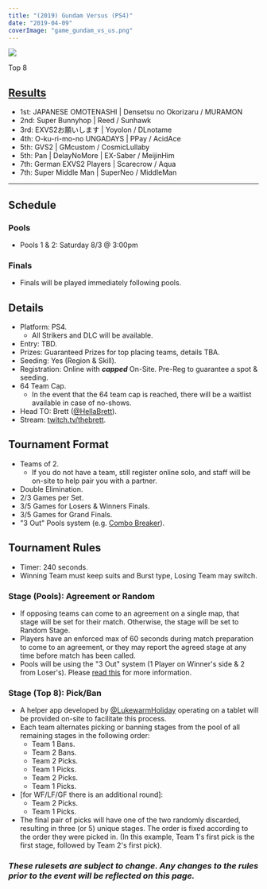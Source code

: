 ```yaml
---
title: "(2019) Gundam Versus (PS4)"
date: "2019-04-09"
coverImage: "game_gundam_vs_us.png"
---
```


![](https://i0.wp.com/animevo.moe/wordpress/wp-content/uploads/2019/10/gundam_top8.jpg?fit=840%2C473&ssl=1)

Top 8

## [Results](https://smash.gg/tournament/animevo-2019/events/gundam-versus-2v2-teams/overview			)

- 1st: JAPANESE OMOTENASHI | Densetsu no Okorizaru / MURAMON
- 2nd: Super Bunnyhop | Reed / Sunhawk
- 3rd: EXVS2お願いします | Yoyolon / DLnotame
- 4th: O-ku-ri-mo-no UNGADAYS | PPay / AcidAce
- 5th: GVS2 | GMcustom / CosmicLullaby
- 5th: Pan | DelayNoMore | EX-Saber / MeijinHim
- 7th: German EXVS2 Players | Scarecrow / Aqua
- 7th: Super Middle Man | SuperNeo / MiddleMan

* * *

## Schedule

### Pools

- Pools 1 & 2: Saturday 8/3 @ 3:00pm

### Finals

- Finals will be played immediately following pools.

## Details

- Platform: PS4.
    - All Strikers and DLC will be available.
- Entry: TBD.
- Prizes: Guaranteed Prizes for top placing teams, details TBA.
- Seeding: Yes (Region & Skill).
- Registration: Online with **_capped_** On-Site. Pre-Reg to guarantee a spot & seeding.
- 64 Team Cap.
    - In the event that the 64 team cap is reached, there will be a waitlist available in case of no-shows.
- Head TO: Brett ([@HellaBrett](https://twitter.com/HellaBrett)).
- Stream: [twitch.tv/thebrett](https://twitch.tv/thebrett).

## Tournament Format

- Teams of 2.
    - If you do not have a team, still register online solo, and staff will be on-site to help pair you with a partner.
- Double Elimination.
- 2/3 Games per Set.
- 3/5 Games for Losers & Winners Finals.
- 3/5 Games for Grand Finals.
- "3 Out" Pools system (e.g. [Combo Breaker](https://combobreaker.org/3-out-pools/)).

## Tournament Rules

- Timer: 240 seconds.
- Winning Team must keep suits and Burst type, Losing Team may switch.

### Stage (Pools): Agreement or Random

- If opposing teams can come to an agreement on a single map, that stage will be set for their match. Otherwise, the stage will be set to Random Stage.
- Players have an enforced max of 60 seconds during match preparation to come to an agreement, or they may report the agreed stage at any time before match has been called.
- Pools will be using the "3 Out" system (1 Player on Winner's side & 2 from Loser's). Please [read this](https://combobreaker.org/3-out-pools/) for more information.

### Stage (Top 8): Pick/Ban

- A helper app developed by [@LukewarmHoliday](https://twitter.com/LukewarmHoliday) operating on a tablet will be provided on-site to facilitate this process.
- Each team alternates picking or banning stages from the pool of all remaining stages in the following order:
    - Team 1 Bans.
    - Team 2 Bans.
    - Team 2 Picks.
    - Team 1 Picks.
    - Team 2 Picks.
    - Team 1 Picks.
- \[for WF/LF/GF there is an additional round\]:
    - Team 2 Picks.
    - Team 1 Picks.
- The final pair of picks will have one of the two randomly discarded, resulting in three (or 5) unique stages. The order is fixed according to the order they were picked in. (In this example, Team 1's first pick is the first stage, followed by Team 2's first pick).

### **_These rulesets are subject to change. Any changes to the rules prior to the event will be reflected on this page._**
